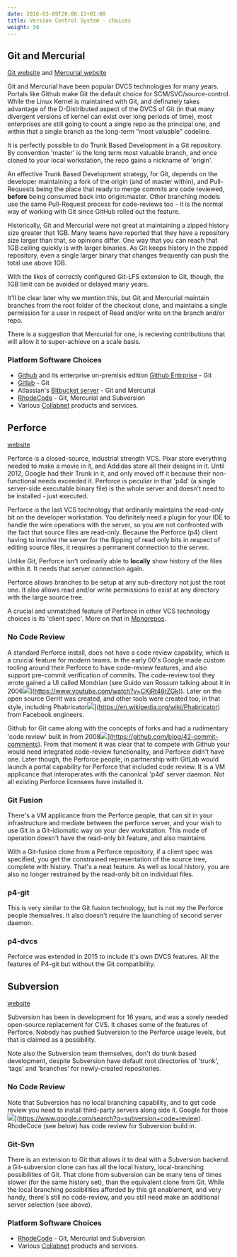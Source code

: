 ```yaml
---
date: 2016-03-09T20:08:11+01:00
title: Version Control System - choices
weight: 50
---
```


## Git and Mercurial

[Git website](https://git-scm.com/) and [Mercurial website](https://www.mercurial-scm.org/)

Git and Mercurial have been popular DVCS technologies for many years. Portals like Github make Git the default 
choice for SCM/SVC/source-control.  While the Linux Kernel is maintained with Git, and definately takes advantage 
of the D-Distributed aspect of the DVCS of Git (in that many divergent versions of kernel can exist over 
long periods of time), most enterprises are still going to count a single repo as the principal one, and within 
that a single branch as the long-term "most valuable" codeline.

It is perfectly possible to do Trunk Based Development in a Git repository. By convention 'master' is the long term 
most valuable branch, and once cloned to your local workstation, the repo gains a nickname of 'origin'.

An effective Trunk Based Development strategy, for Git, depends on the developer maintaining a fork of the origin 
(and of master within), and Pull-Requests being the place that ready to merge commits are code reviewed, **before** being 
consumed back into origin:master. Other branching models use the same Pull-Request process for 
code-reviews too - it is the normal way of working with Git since GitHub rolled out the feature.

Historically, Git and Mercurial were not great at maintaining a zipped history size greater that 1GB. Many 
teams have reported that they have a repository size larger than that, so opinions differ. One way that you can reach 
that 1GB ceiling quickly is with larger binaries. As Git keeps history in the zipped repository, even a single larger 
binary that changes frequently can push the total use above 1GB.

With the likes of correctly configured Git-LFS extension to Git, though, the 1GB limit can be avoided or delayed 
many years.  

It'll be clear later why we mention this, but Git and Mercurial maintain branches from the root folder of the 
checkout clone, and maintains a single permission for a user in respect of Read and/or write on the branch and/or repo.

There is a suggestion that Mercurial for one, is recieving contributions that will allow it to super-achieve on a scale
basis.

### Platform Software Choices

* [Github](https://github.com/) and its enterprise on-premisis edition [Github Entrprise](https://enterprise.github.com/home) - Git
* [Gitlab](https://about.gitlab.com/) - Git
* Atlassian's [Bitbucket server](https://www.atlassian.com/software/bitbucket/server) - Git and Mercurial
* [RhodeCode](https://rhodecode.com/) - Git, Mercurial and Subversion
* Various [Collabnet](http://www.collab.net/) products and services.

## Perforce

[website](https://www.perforce.com/)

Perforce is a closed-source, industrial strength VCS. Pixar store everything needed to make a movie in it, and Addidas store all their 
designs in it.  Until 2012, Google had their Trunk in it, and only moved off it because their non-functional needs
exceeded it. Perforce is peculiar in that 'p4d' (a single server-side executable binary file) is the whole server and 
doesn't need to be installed - just executed.

Perforce is the last VCS technology that ordinarily maintains the read-only bit on the developer workstation. You 
definitely need a plugin for your IDE to handle the wire operations with the server, so you are not confronted with the
fact that source files are read-only. Because the Perforce (p4) client having to involve the server for the flipping of
read only bits in respect of editing source files, it requires a permanent connection to the server.

Unlike Git, Perforce isn't ordinarily able to **locally** show history of the files within it. It needs that server 
connection again.

Perforce allows branches to be setup at any sub-directory not just the root one. It also allows read and/or write
permissions to exist at any directory with the large source tree.

A crucial and unmatched feature of Perforce in other VCS technology choices is its 'client spec'. 
More on that in [Monorepos](/monorepos/).

### No Code Review

A standard Perforce install, does not have a code review capability, which is a cruicial feature for modern teams.
In the early 00's Google made custom tooling around their Perforce to have code-review features, and also support
pre-commit verification of commits. The code-review tool they wrote gained a UI called Mondrian (see Guido van 
Rossum talking about it in 2006![](/images/ext.png)](https://www.youtube.com/watch?v=CKjRt48rZGk)). Later on the 
open source Gerrit was created, and other tools were created too, in 
that style, including Phabricator![](/images/ext.png)](https://en.wikipedia.org/wiki/Phabricator) from Facebook 
engineers. 

Github for Git came along with the concepts of forks and had a rudimentary 'code review' built in from 
2008![](/images/ext.png)](https://github.com/blog/42-commit-comments). From that moment it was clear 
that to compete with Github your would need integrated code-review functionality, and Perforce didn't have one. Later 
though, the Perforce people, in partnership with GitLab would launch a portal capability for Perforce that
included code review. It is a VM applicance that interoperates with the canonical 'p4d' server daemon. Not
all existing Perforce licensees have installed it.

### Git Fusion

There's a VM applicance from the Perforce people, that can sit in your infrastructure and mediate between the perforce
server, and your wish to use Git in a Git-idiomatic way on your dev workstation.  This mode of operation doesn't have 
the read-only bit feature, and also maintains

With a Git-fusion clone from a Perforce repository, if a client spec was specified, you get the constrained 
representation of the source tree, complete with history. That's a neat feature. As well as local history, you are 
also no longer restrained by the read-only bit on individual files.

### p4-git

This is very similar to the Git fusion technology, but is not my the Perforce people themselves. It also doesn't 
require the launching of second server daemon.

### p4-dvcs

Perforce was extended in 2015 to include it's own DVCS features. All the features of P4-git but without the Git 
compatibility.

## Subversion

[website](https://subversion.apache.org/)

Subversion has been in development for 16 years, and was a sorely needed open-source replacement for CVS. It chases some of the
features of Perforce. Nobody has pushed Subversion to the Perforce usage levels, but that is claimed as a possibility.

Note also the Subversion team themselves, don't do trunk based development, despite Subversion have default root directories 
of 'trunk', 'tags' and 'branches' for newly-created repositories.

### No Code Review

Note that Subversion has no local branching capability, and to get code review you need to install third-party servers 
along side it. Google for those![](/images/ext.png)](https://www.google.com/search?q=subversion+code+review). RhodeCoce
(see below) has code review for Subversion build in.

### Git-Svn

There is an extension to Git that allows it to deal with a Subversion backend. a Git-subversion clone can has all the 
local history, local-branching possibilities of Git. That clone from subversion can be many tens of times slower (for 
the same history set), than the equivalent clone from Git.  While the local branching possibilities afforded by this
git enablement, and very handy, there's still no code-review, and you still need make an additional server selection 
(see above).

### Platform Software Choices

* [RhodeCode](https://rhodecode.com/) - Git, Mercurial and Subversion
* Various [Collabnet](http://www.collab.net/) products and services.
